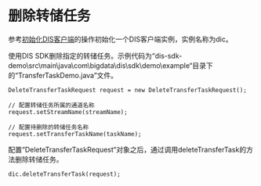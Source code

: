 # 删除转储任务<a name="dayu_06_0054"></a>

参考[初始化DIS客户端](初始化DIS客户端-14.md)的操作初始化一个DIS客户端实例，实例名称为dic。

使用DIS SDK删除指定的转储任务。示例代码为“dis-sdk-demo\\src\\main\\java\\com\\bigdata\\dis\\sdk\\demo\\example“目录下的“TransferTaskDemo.java”文件。

```
DeleteTransferTaskRequest request = new DeleteTransferTaskRequest();

// 配置转储任务所属的通道名称
request.setStreamName(streamName);

// 配置待删除的转储任务名称
request.setTransferTaskName(taskName);
```

配置“DeleteTransferTaskRequest“对象之后，通过调用deleteTransferTask的方法删除转储任务。

```
dic.deleteTransferTask(request);
```

